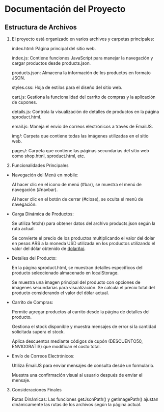 # Documentación del Proyecto


## Estructura de Archivos


1. El proyecto está organizado en varios archivos y carpetas principales:

    index.html: Página principal del sitio web.

    index.js: Contiene funciones JavaScript para manejar la navegación y cargar productos desde products.json.

    products.json: Almacena la información de los productos en formato JSON.

    styles.css: Hoja de estilos para el diseño del sitio web.

    cart.js: Gestiona la funcionalidad del carrito de compras y la aplicación de cupones.

    details.js: Controla la visualización de detalles de productos en la página sproduct.html.

    email.js: Maneja el envío de correos electrónicos a través de EmailJS.

    img/: Carpeta que contiene todas las imágenes utilizadas en el sitio web.

    pages/: Carpeta que contiene las páginas secundarias del sitio web como shop.html, sproduct.html, etc.


2. Funcionalidades Principales


- Navegación del Menú en mobile:

    Al hacer clic en el icono de menú (#bar), se muestra el menú de navegación (#navbar).

    Al hacer clic en el botón de cerrar (#close), se oculta el menú de navegación.

- Carga Dinámica de Productos:

    Se utiliza fetch() para obtener datos del archivo products.json según la ruta actual.

    Se convierte el precio de los productos multiplicando el valor del dolar en pesos ARS a la moneda USD utilizada en los productos utilizando el valor del dólar obtenido de [dolarApi](https://dolarapi.com/v1/dolares/blue).

- Detalles del Producto:

    En la página sproduct.html, se muestran detalles específicos del producto seleccionado almacenado en localStorage.

    Se muestra una imagen principal del producto con opciones de imágenes secundarias para visualización.
Se calcula el precio total del producto considerando el valor del dólar actual.



- Carrito de Compras:


    Permite agregar productos al carrito desde la página de detalles del producto.

    Gestiona el stock disponible y muestra mensajes de error si la cantidad solicitada supera el stock.

    Aplica descuentos mediante códigos de cupón (DESCUENTO50, ENVIOGRATIS) que modifican el costo total.


- Envío de Correos Electrónicos:


    Utiliza EmailJS para enviar mensajes de consulta desde un formulario.

    Muestra una confirmación visual al usuario después de enviar el mensaje.


3. Consideraciones Finales


    Rutas Dinámicas: Las funciones getJsonPath() y getImagePath() ajustan dinámicamente las rutas de los archivos según la página actual.
